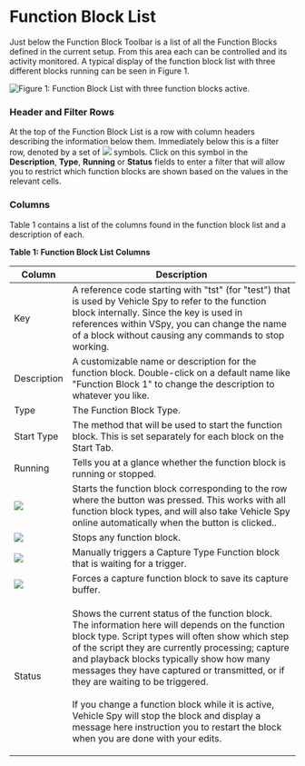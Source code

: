 # Function Block List

Just below the Function Block Toolbar is a list of all the Function Blocks defined in the current setup. From this area each can be controlled and its activity monitored. A typical display of the function block list with three different blocks running can be seen in Figure 1.

![Figure 1: Function Block List with three function blocks active.](../../../.gitbook/assets/function\_block\_list.gif)

### Header and Filter Rows

At the top of the Function Block List is a row with column headers describing the information below them. Immediately below this is a filter row, denoted by a set of ![](https://cdn.intrepidcs.net/support/VehicleSpy/assets/function\_block\_list\_filter.gif) symbols. Click on this symbol in the **Description**, **Type**, **Running** or **Status** fields to enter a filter that will allow you to restrict which function blocks are shown based on the values in the relevant cells.

### Columns

Table 1 contains a list of the columns found in the function block list and a description of each.

**Table 1: Function Block List Columns**

| Column                                                                                       | Description                                                                                                                                                                                                                                                                                                                                                                                                                                                                                                                                    |
| -------------------------------------------------------------------------------------------- | ---------------------------------------------------------------------------------------------------------------------------------------------------------------------------------------------------------------------------------------------------------------------------------------------------------------------------------------------------------------------------------------------------------------------------------------------------------------------------------------------------------------------------------------------- |
| Key                                                                                          | A reference code starting with "tst" (for "test") that is used by Vehicle Spy to refer to the function block internally. Since the key is used in references within VSpy, you can change the name of a block without causing any commands to stop working.                                                                                                                                                                                                                                                                                     |
| Description                                                                                  | A customizable name or description for the function block. Double-click on a default name like "Function Block 1" to change the description to whatever you like.                                                                                                                                                                                                                                                                                                                                                                              |
| Type                                                                                         | The Function Block Type.                                                                                                                                                                                                                                                                                                                                                                                                                                                                                                                       |
| Start Type                                                                                   | The method that will be used to start the function block. This is set separately for each block on the Start Tab.                                                                                                                                                                                                                                                                                                                                                                                                                              |
| Running                                                                                      | Tells you at a glance whether the function block is running or stopped.                                                                                                                                                                                                                                                                                                                                                                                                                                                                        |
| ![](https://cdn.intrepidcs.net/support/VehicleSpy/assets/function\_block\_list\_play.gif)    | Starts the function block corresponding to the row where the button was pressed. This works with all function block types, and will also take Vehicle Spy online automatically when the button is clicked..                                                                                                                                                                                                                                                                                                                                    |
| ![](https://cdn.intrepidcs.net/support/VehicleSpy/assets/function\_block\_list\_stop.gif)    | Stops any function block.                                                                                                                                                                                                                                                                                                                                                                                                                                                                                                                      |
| ![](https://cdn.intrepidcs.net/support/VehicleSpy/assets/function\_block\_list\_trigger.gif) | Manually triggers a Capture Type Function block that is waiting for a trigger.                                                                                                                                                                                                                                                                                                                                                                                                                                                                 |
| ![](https://cdn.intrepidcs.net/support/VehicleSpy/assets/function\_block\_list\_save.gif)    | Forces a capture function block to save its capture buffer.                                                                                                                                                                                                                                                                                                                                                                                                                                                                                    |
| Status                                                                                       | <p>Shows the current status of the function block. The information here will depends on the function block type. Script types will often show which step of the script they are currently processing; capture and playback blocks typically show how many messages they have captured or transmitted, or if they are waiting to be triggered.<br><br>If you change a function block while it is active, Vehicle Spy will stop the block and display a message here instruction you to restart the block when you are done with your edits.</p> |
